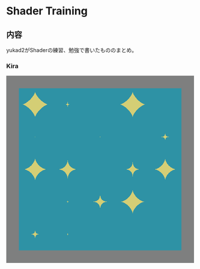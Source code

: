 # Shader Training
## 内容
yukad2がShaderの練習、勉強で書いたもののまとめ。

### Kira
![kira](Recordings/sample_kira_001.gif)